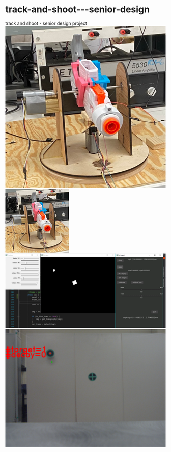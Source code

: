 # track-and-shoot---senior-design
track and shoot - senior design project
![Hardware Subsystem](/img/gun.png "Gun Subsystem")
<img src="/img/gun.png" width="200" height="200">
![CV Subsystem](/img/cv_subsys.png "CV Subsystem")
![Detection](/img/cv_detect_res.png "detect res")
